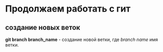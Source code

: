 # Продолжаем работать с гит 

## создание новых веток 

**git branch branch_name** - создание новой ветки, где *branch name* имя ветки.

